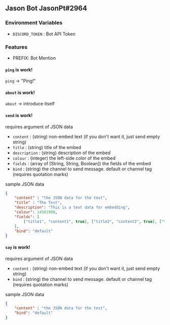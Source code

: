 Jason Bot JasonPt#2964
---
### Environment Variables
- `DISCORD_TOKEN` : Bot API Token

### Features
- PREFIX: Bot Mention

#### `ping` is work!    
`ping` -> "Ping!"
#### `about` is work!    
`about` -> introduce itself
#### `send` is work!    
requires argument of JSON data    
- `content` : (string) non-embed text (if you don't want it, just send empty string)
- `title` : (string) title of the embed
- `description` : (string) description of the embed
- `colour` : (integer) the left-side color of the embed
- `fields` : (array of [String, String, Boolean]) the fields of the embed
- `bind` : (string) the channel to send message. default or channel tag (requires quotation marks)

sample JSON data
```json
{
	"content" : "the JSON data for the test",
	"title" : "The Test",
	"description": "This is a test data for embedding",
	"colour": 14501908,
	"fields": [
		["title1", "content1", true], ["title2", "content2", true], ["title3", "content3", false]
	],
	"bind": "default"
}
```
#### `say` is work!    
requires argument of JSON data
- `content` : (string) non-embed text (if you don't want it, just send empty string)
- `bind` : (string) the channel to send message. default or channel tag (requires quotation marks)

sample JSON data
```json
{
	"content" : "the JSON data for the test",
	"bind": "default"
}

